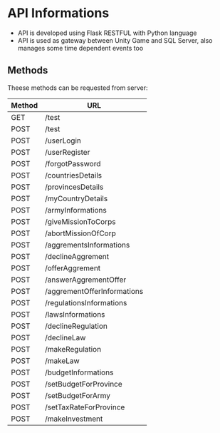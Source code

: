 # API Informations

- API is developed using Flask RESTFUL with Python language
- API is used as gateway between Unity Game and SQL Server, also manages some time dependent events too

## Methods ##

Theese methods can be requested from server:

Method | URL 
--- | --- 
GET | /test
POST | /test
POST | /userLogin
POST | /userRegister
POST | /forgotPassword
POST | /countriesDetails
POST | /provincesDetails
POST | /myCountryDetails
POST | /armyInformations
POST | /giveMissionToCorps
POST | /abortMissionOfCorp
POST | /aggrementsInformations
POST | /declineAggrement
POST | /offerAggrement
POST | /answerAggrementOffer
POST | /aggrementOfferInformations
POST | /regulationsInformations
POST | /lawsInformations
POST | /declineRegulation
POST | /declineLaw
POST | /makeRegulation
POST | /makeLaw
POST | /budgetInformations
POST | /setBudgetForProvince
POST | /setBudgetForArmy
POST | /setTaxRateForProvince
POST | /makeInvestment
